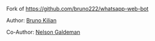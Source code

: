 Fork of https://github.com/bruno222/whatsapp-web-bot

Author: [Bruno Kilian](https://github.com/bruno222)

Co-Author: [Nelson Galdeman](https://github.com/NelsonGaldeman)

